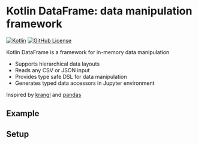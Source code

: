 # Kotlin DataFrame: data manipulation framework
[![Kotlin](https://img.shields.io/badge/kotlin-1.4.20-blue.svg?logo=kotlin)](http://kotlinlang.org)
[![GitHub License](https://img.shields.io/badge/license-Apache%20License%202.0-blue.svg?style=flat)](http://www.apache.org/licenses/LICENSE-2.0)

Kotlin DataFrame is a framework for in-memory data manipulation
* Supports hierarchical data layouts
* Reads any CSV or JSON input
* Provides type safe DSL for data manipulation
* Generates typed data accessors in Jupyter environment

Inspired by [krangl](https://github.com/holgerbrandl/krangl) and [pandas](https://pandas.pydata.org/)

## Example



## Setup